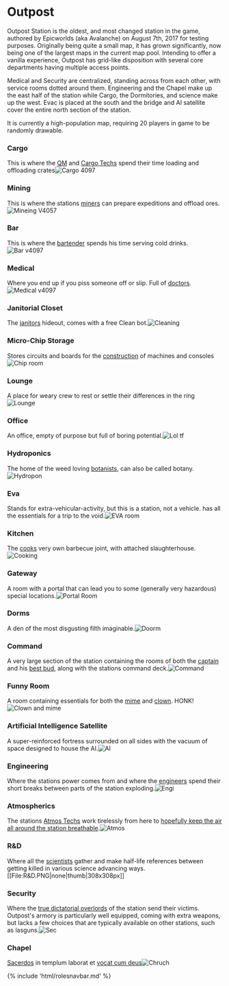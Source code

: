 # Outpost
Outpost Station is the oldest, and most changed station in the game, authored by Epicworlds (aka Avalanche) on August 7th, 2017 for testing purposes. Originally being quite a small map, it has grown significantly, now being one of the largest maps in the current map pool. Intending to offer a vanilla experience, Outpost has grid-like disposition with several core departments having multiple access points.

Medical and Security are centralized, standing across from each other, with service rooms dotted around them. Engineering and the Chapel make up the east half of the station while Cargo, the Dormitories, and science make up the west. Evac is placed at the south and the bridge and AI satellite cover the entire north section of the station.

It is currently a high-population map, requiring 20 players in game to be randomly drawable.





### Cargo
This is where the [QM](\3_HowToPlay\Jobs\Cargo_roles\Quartermaster.md) and [Cargo Techs](\3_HowToPlay\Jobs\Cargo_roles\Cargo-Technician.md) spend their time loading and offloading crates![Cargo 4097](\img\Icon\No_image.png)

### Mining

This is where the stations [miners](\3_HowToPlay\Jobs\Cargo_roles\Shaft-Miner.md) can prepare expeditions and offload ores.![Mineing V4057](\img\Icon\No_image.png)

### Bar
This is where the [bartender](\3_HowToPlay\Jobs\Service_roles\Bartender.md) spends his time serving cold drinks.
![Bar v4097](/img/Icon/No_image.png)


### Medical
Where you end up if you piss someone off or slip. Full of [doctors](\3_HowToPlay\Jobs\Medical_roles\Medical-Doctor.md).![Medical v4097](\img\Icon\No_image.png)


### Janitorial Closet
The [janitors](\3_HowToPlay\Jobs\Service_roles\Janitor.md) hideout, comes with a free Clean bot.![Cleaning](\img\Icon\No_image.png)


### Micro-Chip Storage
Stores circuits and boards for the [construction](\3_HowToPlay\Guides\Engineering_guides\Construction.md) of machines and consoles![Chip room](\img\Icon\No_image.png)

### Lounge
A place for weary crew to rest or settle their differences in the ring![Lounge](\img\Icon\No_image.png)

### Office
An office, empty of purpose but full of boring potential.![Lol tf](\img\Icon\No_image.png)
### Hydroponics
The home of the weed loving [botanists](\3_HowToPlay\Jobs\Service_roles\Botanist.md), can also be called botany.![Hydropon](\img\Icon\No_image.png)

### Eva
Stands for extra-vehicular-activity, but this is a station, not a vehicle. has all the essentials for a trip to the void.![EVA room](\img\Icon\No_image.png)
### Kitchen
The [cooks](\3_HowToPlay\Jobs\Service_roles\Cook.md) very own barbecue joint, with attached slaughterhouse.![Cooking](\img\Icon\No_image.png)
### Gateway
A room with a portal that can lead you to some (generally very hazardous) special locations.![Portal Room](\img\Icon\No_image.png)
### Dorms
A den of the most disgusting filth imaginable.![Doorm](\img\Icon\No_image.png)
### Command
A very large section of the station containing the rooms of both the [captain](\3_HowToPlay\Jobs\Command_roles\Captain.md) and his [best bud](\3_HowToPlay\Jobs\Command_roles\Head-of-Personnel.md), along with the stations command deck.![Command](\img\Body\Command.png)
### Funny Room
A room containing essentials for both the [mime](\3_HowToPlay\Jobs\Entertainment_Roles\Mime.md) and [clown](\3_HowToPlay\Jobs\Entertainment_Roles\Clown.md). HONK!![Clown and mime](\img\Icon\No_image.png)
### Artificial Intelligence Satellite
A super-reinforced fortress surrounded on all sides with the vacuum of space designed to house the AI.![AI](\img\Icon\No_image.png)
### Engineering
Where the stations power comes from and where the [engineers](\3_HowToPlay\Jobs\Engineering_roles\Engineer.md) spend their short breaks between parts of the station exploding.![Engi](\img\Icon\No_image.png)
### Atmospherics
The stations [Atmos Techs](\3_HowToPlay\Jobs\Engineering_roles\Atmospherics-Technician.md) work tirelessly from here to [hopefully keep the air all around the station breathable](\4_Univers\Other\Jokes\So-close-to-impossible-that-it-might-as-well-not-even-exist.md).![Atmos](\img\Atmos\Atmos.png)
### R&D
Where all the [scientists](\3_HowToPlay\Jobs\Science_roles\Scientist.md) gather and make half-life references between getting killed in various science advancing ways.[[File:R&D.PNG|none|thumb|308x308px]]
### Security
Where the [true dictatorial overlords](\3_HowToPlay\Jobs\Security_roles\Security-Officer.md) of the station send their victims. Outpost's armory is particularly well equipped, coming with extra weapons, but lacks a few choices that are typically available on other stations, such as lasguns.![Sec](\img\Body\Sec.png)
### Chapel
[Sacerdos](\3_HowToPlay\Jobs\Entertainment_Roles\Chaplain.md) in templum laborat et [vocat cum deus](\4_Univers\Other\Jokes\So-close-to-impossible-that-it-might-as-well-not-even-exist.md)![Chruch](\img\Body\Chruch.png)



{% include 'html/rolesnavbar.md' %}
